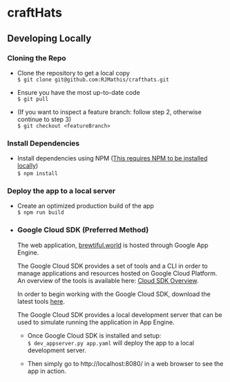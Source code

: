 # craftHats

## Developing Locally

### Cloning the Repo

* Clone the repository to get a local copy <br />
`$ git clone git@github.com:RJMathis/crafthats.git`

* Ensure you have the most up-to-date code <br />
`$ git pull`

* (If you want to inspect a feature branch: follow step 2, otherwise continue to step 3) <br />
`$ git checkout <featureBranch>`

### Install Dependencies

* Install dependencies using NPM ([This requires NPM to be installed locally](https://www.npmjs.com/get-npm)) <br />
`$ npm install`

### Deploy the app to a local server

* Create an optimized production build of the app <br />
`$ npm run build`

* ### Google Cloud SDK (Preferred Method)
  The web application, [brewtiful.world](https://www.brewtiful.world/) is hosted through Google App Engine. 

  The Google Cloud SDK provides a set of tools and a CLI in order to manage applications and resources hosted on Google Cloud   Platform. An overview of the tools is available here: [Cloud SDK Overview](https://cloud.google.com/sdk/docs/overview).

  In order to begin working with the Google Cloud SDK, download the latest tools [here](https://cloud.google.com/sdk/docs/).

  The Google Cloud SDK provides a local development server that can be used to simulate running the application in App Engine.
  * Once Google Cloud SDK is installed and setup: <br />
  `$ dev_appserver.py app.yaml` will deploy the app to a local development server.
  
  * Then simply go to http://localhost:8080/ in a web browser to see the app in action.

